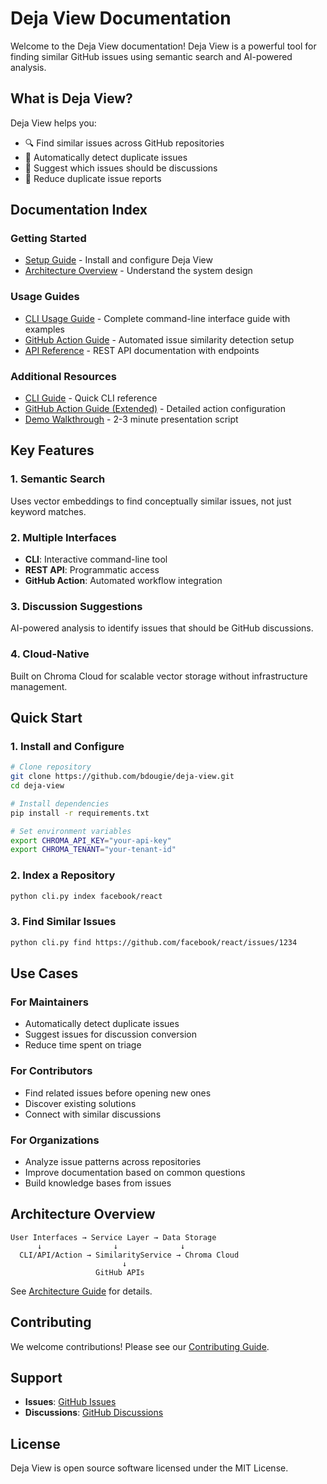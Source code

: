 # Deja View Documentation

Welcome to the Deja View documentation! Deja View is a powerful tool for finding similar GitHub issues using semantic search and AI-powered analysis.

## What is Deja View?

Deja View helps you:
- 🔍 Find similar issues across GitHub repositories
- 🤖 Automatically detect duplicate issues
- 💬 Suggest which issues should be discussions
- 🚀 Reduce duplicate issue reports

## Documentation Index

### Getting Started
- [Setup Guide](setup-guide.md) - Install and configure Deja View
- [Architecture Overview](architecture.md) - Understand the system design

### Usage Guides
- [CLI Usage Guide](cli-usage.md) - Complete command-line interface guide with examples
- [GitHub Action Guide](github-action.md) - Automated issue similarity detection setup
- [API Reference](api-reference.md) - REST API documentation with endpoints

### Additional Resources
- [CLI Guide](cli-guide.md) - Quick CLI reference
- [GitHub Action Guide (Extended)](github-action-guide.md) - Detailed action configuration
- [Demo Walkthrough](demo.md) - 2-3 minute presentation script

## Key Features

### 1. Semantic Search
Uses vector embeddings to find conceptually similar issues, not just keyword matches.

### 2. Multiple Interfaces
- **CLI**: Interactive command-line tool
- **REST API**: Programmatic access
- **GitHub Action**: Automated workflow integration

### 3. Discussion Suggestions
AI-powered analysis to identify issues that should be GitHub discussions.

### 4. Cloud-Native
Built on Chroma Cloud for scalable vector storage without infrastructure management.

## Quick Start

### 1. Install and Configure

```bash
# Clone repository
git clone https://github.com/bdougie/deja-view.git
cd deja-view

# Install dependencies
pip install -r requirements.txt

# Set environment variables
export CHROMA_API_KEY="your-api-key"
export CHROMA_TENANT="your-tenant-id"
```

### 2. Index a Repository

```bash
python cli.py index facebook/react
```

### 3. Find Similar Issues

```bash
python cli.py find https://github.com/facebook/react/issues/1234
```

## Use Cases

### For Maintainers
- Automatically detect duplicate issues
- Suggest issues for discussion conversion
- Reduce time spent on triage

### For Contributors
- Find related issues before opening new ones
- Discover existing solutions
- Connect with similar discussions

### For Organizations
- Analyze issue patterns across repositories
- Improve documentation based on common questions
- Build knowledge bases from issues

## Architecture Overview

```
User Interfaces → Service Layer → Data Storage
      ↓                ↓              ↓
  CLI/API/Action → SimilarityService → Chroma Cloud
                         ↓
                   GitHub APIs
```

See [Architecture Guide](architecture.md) for details.

## Contributing

We welcome contributions! Please see our [Contributing Guide](https://github.com/bdougie/deja-view/blob/main/CONTRIBUTING.md).

## Support

- **Issues**: [GitHub Issues](https://github.com/bdougie/deja-view/issues)
- **Discussions**: [GitHub Discussions](https://github.com/bdougie/deja-view/discussions)

## License

Deja View is open source software licensed under the MIT License.